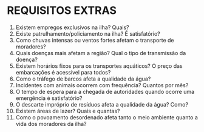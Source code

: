 # **REQUISITOS EXTRAS**

1. Existem empregos exclusivos na ilha? Quais?
2. Existe patrulhamento/policiamento na ilha? É satisfatório?
3. Como chuvas intensas ou ventos fortes afetam o transporte de moradores?
4. Quais doenças mais afetam a região? Qual o tipo de transmissão da doença?
5. Existem horários fixos para os transportes aquáticos? O preço das embarcações é acessível para todos?
6. Como o tráfego de barcos afeta a qualidade da água?
7. Incidentes com animais ocorrem com frequência? Quantos por mês?
8. O tempo de espera para a chegada de autoridades quando ocorre uma emergência é satisfatório?
9. O descarte impróprio de resíduos afeta a qualidade da água? Como?
10. Existem áreas de lazer? Quais e quantas?
11. Como o povoamento desordenado afeta tanto o meio ambiente quanto a vida dos moradores da ilha?
